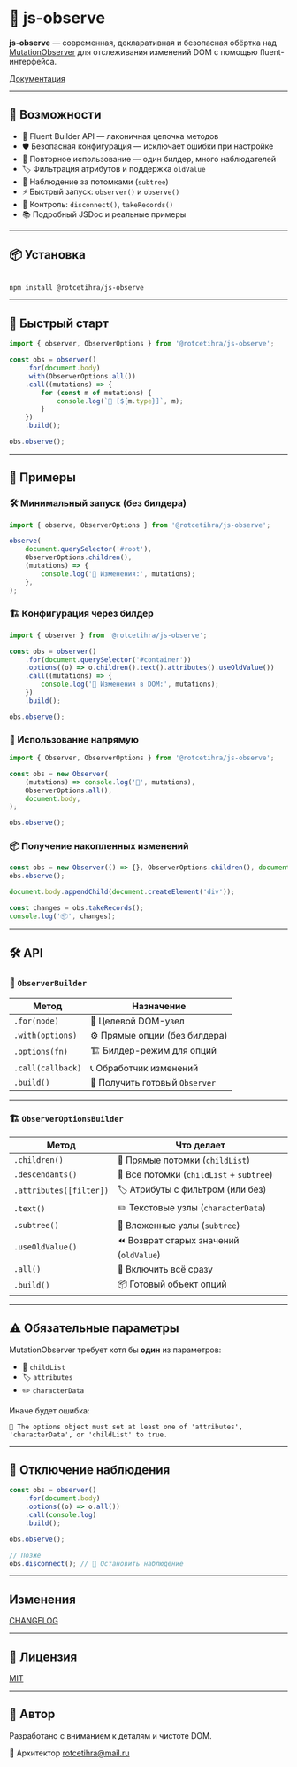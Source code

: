 # 🔭 js-observe

**js-observe** — современная, декларативная и безопасная обёртка над
[MutationObserver](https://developer.mozilla.org/ru/docs/Web/API/MutationObserver)
для отслеживания изменений DOM с помощью fluent-интерфейса.

[Документация](https://rotcetihra.github.io/js-observe/index.html)

---

## 🚀 Возможности

-   🧩 Fluent Builder API — лаконичная цепочка методов
-   🛡️ Безопасная конфигурация — исключает ошибки при настройке
-   🔁 Повторное использование — один билдер, много наблюдателей
-   🏷️ Фильтрация атрибутов и поддержка `oldValue`
-   🌳 Наблюдение за потомками (`subtree`)
-   ⚡ Быстрый запуск: `observer()` и `observe()`
-   🛑 Контроль: `disconnect()`, `takeRecords()`
-   📚 Подробный JSDoc и реальные примеры

---

## 📦 Установка

```bash

npm install @rotcetihra/js-observe

```

---

## 🍰 Быстрый старт

```js
import { observer, ObserverOptions } from '@rotcetihra/js-observe';

const obs = observer()
    .for(document.body)
    .with(ObserverOptions.all())
    .call((mutations) => {
        for (const m of mutations) {
            console.log(`🔔 [${m.type}]`, m);
        }
    })
    .build();

obs.observe();
```

---

## 🧩 Примеры

### 🛠️ Минимальный запуск (без билдера)

```js
import { observe, ObserverOptions } from '@rotcetihra/js-observe';

observe(
    document.querySelector('#root'),
    ObserverOptions.children(),
    (mutations) => {
        console.log('📝 Изменения:', mutations);
    },
);
```

### 🏗️ Конфигурация через билдер

```js
import { observer } from '@rotcetihra/js-observe';

const obs = observer()
    .for(document.querySelector('#container'))
    .options((o) => o.children().text().attributes().useOldValue())
    .call((mutations) => {
        console.log('🧬 Изменения в DOM:', mutations);
    })
    .build();

obs.observe();
```

### 🧠 Использование напрямую

```js
import { Observer, ObserverOptions } from '@rotcetihra/js-observe';

const obs = new Observer(
    (mutations) => console.log('🔎', mutations),
    ObserverOptions.all(),
    document.body,
);

obs.observe();
```

### 📦 Получение накопленных изменений

```js
const obs = new Observer(() => {}, ObserverOptions.children(), document.body);
obs.observe();

document.body.appendChild(document.createElement('div'));

const changes = obs.takeRecords();
console.log('📦', changes);
```

---

## 🛠️ API

### 🧩 `ObserverBuilder`

| Метод             | Назначение                     |
| ----------------- | ------------------------------ |
| `.for(node)`      | 🎯 Целевой DOM-узел            |
| `.with(options)`  | ⚙️ Прямые опции (без билдера)  |
| `.options(fn)`    | 🏗️ Билдер-режим для опций      |
| `.call(callback)` | 📞 Обработчик изменений        |
| `.build()`        | 🏁 Получить готовый `Observer` |

---

### 🏗️ `ObserverOptionsBuilder`

| Метод                   | Что делает                               |
| ----------------------- | ---------------------------------------- |
| `.children()`           | 👶 Прямые потомки (`childList`)          |
| `.descendants()`        | 🌳 Все потомки (`childList` + `subtree`) |
| `.attributes([filter])` | 🏷️ Атрибуты с фильтром (или без)         |
| `.text()`               | ✏️ Текстовые узлы (`characterData`)      |
| `.subtree()`            | 🌲 Вложенные узлы (`subtree`)            |
| `.useOldValue()`        | ⏪ Возврат старых значений (`oldValue`)  |
| `.all()`                | 🧿 Включить всё сразу                    |
| `.build()`              | 📦 Готовый объект опций                  |

---

## ⚠️ Обязательные параметры

MutationObserver требует хотя бы **один** из параметров:

-   👶 `childList`
-   🏷️ `attributes`
-   ✏️ `characterData`

Иначе будет ошибка:

```
🚫 The options object must set at least one of 'attributes', 'characterData', or 'childList' to true.
```

---

## 🧼 Отключение наблюдения

```js
const obs = observer()
    .for(document.body)
    .options((o) => o.all())
    .call(console.log)
    .build();

obs.observe();

// Позже
obs.disconnect(); // 🛑 Остановить наблюдение
```

---

## Изменения

[CHANGELOG](./CHANGELOG.md)

---

## 📄 Лицензия

[MIT](./LICENSE)

---

## 👤 Автор

Разработано с вниманием к деталям и чистоте DOM.

📧 Архитектор [rotcetihra@mail.ru](mailto:rotcetihra@mail.ru)
